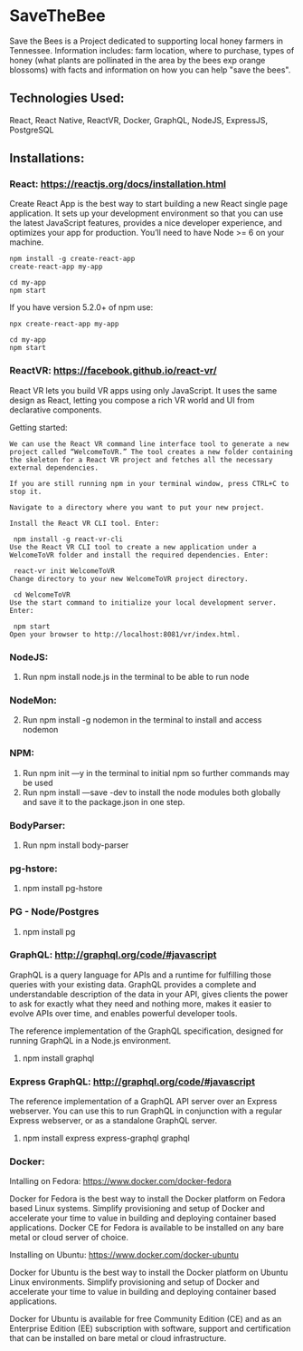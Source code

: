 # SaveTheBee
Save the Bees is a Project dedicated to supporting local honey farmers in Tennessee. Information includes: farm location, where to purchase, types of honey (what plants are pollinated in the area by the bees exp orange blossoms) with facts and information on how you can help "save the bees".

## Technologies Used:
React, React Native, ReactVR, Docker, GraphQL, NodeJS, ExpressJS, PostgreSQL

## Installations:
### React: https://reactjs.org/docs/installation.html
Create React App is the best way to start building a new React single page application. It sets up your development environment so that you can use the latest JavaScript features, provides a nice developer experience, and optimizes your app for production. You’ll need to have Node >= 6 on your machine. 

```
npm install -g create-react-app
create-react-app my-app

cd my-app
npm start
```
If you have version 5.2.0+ of npm use:

```
npx create-react-app my-app

cd my-app
npm start
```

### ReactVR: https://facebook.github.io/react-vr/
React VR lets you build VR apps using only JavaScript. It uses the same design as React, letting you compose a rich VR world and UI from declarative components.

Getting started:
```
We can use the React VR command line interface tool to generate a new project called “WelcomeToVR.” The tool creates a new folder containing the skeleton for a React VR project and fetches all the necessary external dependencies.

If you are still running npm in your terminal window, press CTRL+C to stop it.

Navigate to a directory where you want to put your new project.

Install the React VR CLI tool. Enter:

 npm install -g react-vr-cli
Use the React VR CLI tool to create a new application under a WelcomeToVR folder and install the required dependencies. Enter:

 react-vr init WelcomeToVR
Change directory to your new WelcomeToVR project directory.

 cd WelcomeToVR
Use the start command to initialize your local development server. Enter:

 npm start
Open your browser to http://localhost:8081/vr/index.html. 
```
### NodeJS:
1. Run npm install node.js in the terminal to be able to run node

### NodeMon:
2. Run npm install -g nodemon in the terminal to install and access nodemon

### NPM:
1. Run npm init —y in the terminal to initial npm so further commands may be used
2. Run npm install —save -dev to install the node modules both globally and save it to the package.json in one step.

### BodyParser:
1. Run npm install body-parser 

### pg-hstore:
1. npm install pg-hstore

### PG - Node/Postgres
1. npm install pg

### GraphQL: http://graphql.org/code/#javascript
GraphQL is a query language for APIs and a runtime for fulfilling those queries with your existing data. GraphQL provides a complete and understandable description of the data in your API, gives clients the power to ask for exactly what they need and nothing more, makes it easier to evolve APIs over time, and enables powerful developer tools.

The reference implementation of the GraphQL specification, designed for running GraphQL in a Node.js environment.
1. npm install graphql

### Express GraphQL: http://graphql.org/code/#javascript
The reference implementation of a GraphQL API server over an Express webserver. You can use this to run GraphQL in conjunction with a regular Express webserver, or as a standalone GraphQL server.
1. npm install express express-graphql graphql

### Docker:
Intalling on Fedora: https://www.docker.com/docker-fedora

Docker for Fedora is the best way to install the Docker platform on Fedora based Linux systems. Simplify provisioning and setup of Docker and accelerate your time to value in building and deploying container based applications. Docker CE for Fedora is available to be installed on any bare metal or cloud server of choice.



Installing on Ubuntu: https://www.docker.com/docker-ubuntu 

Docker for Ubuntu is the best way to install the Docker platform on Ubuntu Linux environments. Simplify provisioning and setup of Docker and accelerate your time to value in building and deploying container based applications.

Docker for Ubuntu is available for free Community Edition (CE) and as an Enterprise Edition (EE) subscription with software, support and certification that can be installed on bare metal or cloud infrastructure.


